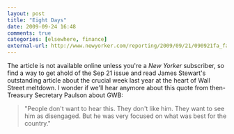 ```yaml
---
layout: post  
title: "Eight Days"  
date: 2009-09-24 16:48  
comments: true  
categories: [elsewhere, finance]
external-url: http://www.newyorker.com/reporting/2009/09/21/090921fa_fact_stewart 
---
```


The article is not available online unless you're a _New Yorker_ subscriber, so find a way to get ahold of the Sep 21 issue and read James Stewart's outstanding article about the crucial week last year at the heart of Wall Street meltdown. I wonder if we'll hear anymore about this quote from then-Treasury Secretary Paulson about GWB: 

> "People don't want to hear this. They don't like him. They want to see him as disengaged. But he was very focused on what was best for the country."

